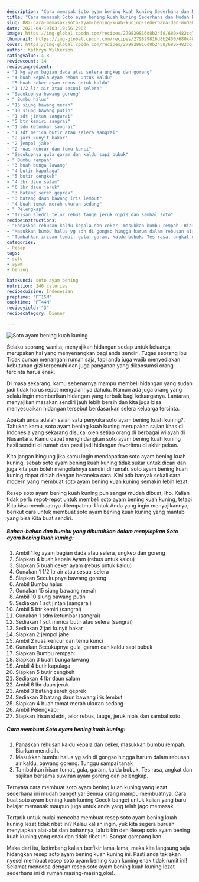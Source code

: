 ```yaml
---
description: "Cara memasak Soto ayam bening kuah kuning Sederhana dan Mudah Dibuat"
title: "Cara memasak Soto ayam bening kuah kuning Sederhana dan Mudah Dibuat"
slug: 882-cara-memasak-soto-ayam-bening-kuah-kuning-sederhana-dan-mudah-dibuat
date: 2021-04-19T03:19:56.298Z
image: https://img-global.cpcdn.com/recipes/279829816d8b2450/680x482cq70/soto-ayam-bening-kuah-kuning-foto-resep-utama.jpg
thumbnail: https://img-global.cpcdn.com/recipes/279829816d8b2450/680x482cq70/soto-ayam-bening-kuah-kuning-foto-resep-utama.jpg
cover: https://img-global.cpcdn.com/recipes/279829816d8b2450/680x482cq70/soto-ayam-bening-kuah-kuning-foto-resep-utama.jpg
author: Kathryn Wilkerson
ratingvalue: 4.8
reviewcount: 14
recipeingredient:
- "1 kg ayam bagian dada atau selera ungkep dan goreng"
- "4 buah kepala Ayam rebus untuk kaldu"
- "5 buah ceker ayam rebus untuk kaldu"
- "1 1/2 ltr air atau sesuai selera"
- "Secukupnya bawang goreng"
- " Bumbu halus"
- "15 siung bawang merah"
- "10 siung bawang putih"
- "1 sdt jintan sangarai"
- "5 btr kemiri sangrai"
- "1 sdm ketumbar sangrai"
- "1 sdt merica butir atau selera sangrai"
- "2 jari kunyit bakar"
- "2 jempol jahe"
- "2 ruas kencur dan temu kunci"
- "Secukupnya gula garam dan kaldu sapi bubuk"
- " Bumbu rempah"
- "3 buah bunga lawang"
- "4 butir kapulaga"
- "5 butir cengkeh"
- "4 lbr daun salam"
- "6 lbr daun jeruk"
- "3 batang sereh geprek"
- "3 batang daun bawang iris lembut"
- "4 buah tomat merah ukuran sedang"
- " Pelengkap"
- "Irisan sledri telor rebus tauge jeruk nipis dan sambal soto"
recipeinstructions:
- "Panaskan rehusan kaldu kepala dan ceker, masukkan bumbu rempah. Biarkan mendidih."
- "Masukkan bumbu halus yg sdh di gongso hingga harum dalam rebusan air kaldu, bawang goreng. Tunggu sampai tanak"
- "Tambahkan irisan tomat, gula, garam, kaldu bubuk. Tes rasa, angkat dan sajikan bersama suwiran ayam goreng dan pelengkap."
categories:
- Resep
tags:
- soto
- ayam
- bening

katakunci: soto ayam bening 
nutrition: 146 calories
recipecuisine: Indonesian
preptime: "PT15M"
cooktime: "PT44M"
recipeyield: "3"
recipecategory: Dinner

---
```



![Soto ayam bening kuah kuning](https://img-global.cpcdn.com/recipes/279829816d8b2450/680x482cq70/soto-ayam-bening-kuah-kuning-foto-resep-utama.jpg)

Selaku seorang wanita, menyajikan hidangan sedap untuk keluarga merupakan hal yang menyenangkan bagi anda sendiri. Tugas seorang ibu Tidak cuman menangani rumah saja, tapi anda juga wajib menyediakan kebutuhan gizi terpenuhi dan juga panganan yang dikonsumsi orang tercinta harus enak.

Di masa  sekarang, kamu sebenarnya mampu membeli hidangan yang sudah jadi tidak harus repot mengolahnya dahulu. Namun ada juga orang yang selalu ingin memberikan hidangan yang terbaik bagi keluarganya. Lantaran, menyajikan masakan sendiri jauh lebih bersih dan kita juga bisa menyesuaikan hidangan tersebut berdasarkan selera keluarga tercinta. 



Apakah anda adalah salah satu penyuka soto ayam bening kuah kuning?. Tahukah kamu, soto ayam bening kuah kuning merupakan sajian khas di Indonesia yang sekarang disukai oleh setiap orang di berbagai wilayah di Nusantara. Kamu dapat menghidangkan soto ayam bening kuah kuning hasil sendiri di rumah dan pasti jadi hidangan favoritmu di akhir pekan.

Kita jangan bingung jika kamu ingin mendapatkan soto ayam bening kuah kuning, sebab soto ayam bening kuah kuning tidak sukar untuk dicari dan juga kita pun boleh mengolahnya sendiri di rumah. soto ayam bening kuah kuning dapat diolah dengan beraneka cara. Kini ada banyak sekali cara modern yang membuat soto ayam bening kuah kuning semakin lebih lezat.

Resep soto ayam bening kuah kuning pun sangat mudah dibuat, lho. Kalian tidak perlu repot-repot untuk membeli soto ayam bening kuah kuning, tetapi Kita bisa membuatnya ditempatmu. Untuk Anda yang ingin menyajikannya, berikut cara untuk membuat soto ayam bening kuah kuning yang mantab yang bisa Kita buat sendiri.

<!--inarticleads1-->

##### Bahan-bahan dan bumbu yang dibutuhkan dalam menyiapkan Soto ayam bening kuah kuning:

1. Ambil 1 kg ayam bagian dada atau selera, ungkep dan goreng
1. Siapkan 4 buah kepala Ayam (rebus untuk kaldu)
1. Siapkan 5 buah ceker ayam (rebus untuk kaldu)
1. Gunakan 1 1/2 ltr air atau sesuai selera
1. Siapkan Secukupnya bawang goreng
1. Ambil  Bumbu halus
1. Gunakan 15 siung bawang merah
1. Ambil 10 siung bawang putih
1. Sediakan 1 sdt jintan (sangarai)
1. Ambil 5 btr kemiri (sangrai)
1. Gunakan 1 sdm ketumbar (sangrai)
1. Sediakan 1 sdt merica butir atau selera (sangrai)
1. Sediakan 2 jari kunyit bakar
1. Siapkan 2 jempol jahe
1. Ambil 2 ruas kencur dan temu kunci
1. Gunakan Secukupnya gula, garam dan kaldu sapi bubuk
1. Siapkan  Bumbu rempah:
1. Siapkan 3 buah bunga lawang
1. Ambil 4 butir kapulaga
1. Siapkan 5 butir cengkeh
1. Sediakan 4 lbr daun salam
1. Ambil 6 lbr daun jeruk
1. Ambil 3 batang sereh geprek
1. Sediakan 3 batang daun bawang iris lembut
1. Siapkan 4 buah tomat merah ukuran sedang
1. Ambil  Pelengkap:
1. Siapkan Irisan sledri, telor rebus, tauge, jeruk nipis dan sambal soto




<!--inarticleads2-->

##### Cara membuat Soto ayam bening kuah kuning:

1. Panaskan rehusan kaldu kepala dan ceker, masukkan bumbu rempah. Biarkan mendidih.
1. Masukkan bumbu halus yg sdh di gongso hingga harum dalam rebusan air kaldu, bawang goreng. Tunggu sampai tanak
1. Tambahkan irisan tomat, gula, garam, kaldu bubuk. Tes rasa, angkat dan sajikan bersama suwiran ayam goreng dan pelengkap.




Ternyata cara membuat soto ayam bening kuah kuning yang lezat sederhana ini mudah banget ya! Semua orang mampu membuatnya. Cara buat soto ayam bening kuah kuning Cocok banget untuk kalian yang baru belajar memasak maupun juga untuk anda yang telah jago memasak.

Tertarik untuk mulai mencoba membuat resep soto ayam bening kuah kuning lezat tidak ribet ini? Kalau kalian ingin, yuk kita segera buruan menyiapkan alat-alat dan bahannya, lalu bikin deh Resep soto ayam bening kuah kuning yang enak dan tidak ribet ini. Sangat gampang kan. 

Maka dari itu, ketimbang kalian berfikir lama-lama, maka kita langsung saja hidangkan resep soto ayam bening kuah kuning ini. Pasti anda tak akan nyesel membuat resep soto ayam bening kuah kuning enak tidak rumit ini! Selamat mencoba dengan resep soto ayam bening kuah kuning lezat sederhana ini di rumah masing-masing,oke!.

